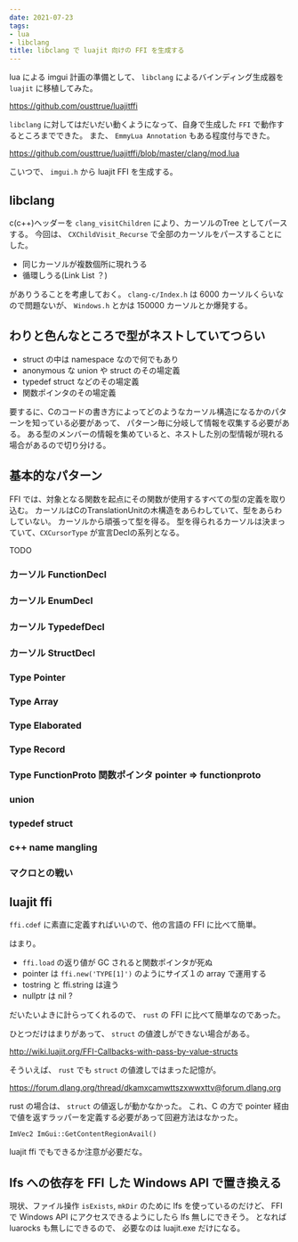 ```yaml
---
date: 2021-07-23
tags:
- lua
- libclang
title: libclang で luajit 向けの FFI を生成する
---
```


lua による imgui 計画の準備として、 `libclang` によるバインディング生成器を `luajit` に移植してみた。

https://github.com/ousttrue/luajitffi

`libclang` に対してはだいだい動くようになって、自身で生成した `FFI` で動作するところまでできた。
また、 `EmmyLua Annotation` もある程度付与できた。

https://github.com/ousttrue/luajitffi/blob/master/clang/mod.lua

こいつで、 `imgui.h` から luajit FFI を生成する。

## libclang

c(c++)ヘッダーを `clang_visitChildren` により、カーソルのTree としてパースする。
今回は、 `CXChildVisit_Recurse` で全部のカーソルをパースすることにした。

* 同じカーソルが複数個所に現れうる
* 循環しうる(Link List ？)

がありうることを考慮しておく。
`clang-c/Index.h` は 6000 カーソルくらいなので問題ないが、 `Windows.h` とかは 150000 カーソルとか爆発する。

## わりと色んなところで型がネストしていてつらい

* struct の中は namespace なので何でもあり
* anonymous な union や struct のその場定義
* typedef struct などのその場定義
* 関数ポインタのその場定義

要するに、Cのコードの書き方によってどのようなカーソル構造になるかのパターンを知っている必要があって、
パターン毎に分岐して情報を収集する必要がある。
ある型のメンバーの情報を集めていると、ネストした別の型情報が現れる場合があるので切り分ける。

## 基本的なパターン

FFI では、対象となる関数を起点にその関数が使用するすべての型の定義を取り込む。
カーソルはCのTranslationUnitの木構造をあらわしていて、型をあらわしていない。
カーソルから頑張って型を得る。
型を得られるカーソルは決まっていて、`CXCursorType` が宣言Declの系列となる。

TODO

### カーソル FunctionDecl
### カーソル EnumDecl
### カーソル TypedefDecl
### カーソル StructDecl
### Type Pointer
### Type Array
### Type Elaborated
### Type Record
### Type FunctionProto 関数ポインタ pointer => functionproto
### union
### typedef struct
### c++ name mangling
### マクロとの戦い

## luajit ffi

`ffi.cdef` に素直に定義すればいいので、他の言語の FFI に比べて簡単。

はまり。

* `ffi.load` の返り値が GC されると関数ポインタが死ぬ
* pointer は `ffi.new('TYPE[1]')` のようにサイズ１の array で運用する
* tostring と ffi.string は違う
* nullptr は nil ?

だいたいよきに計らってくれるので、 `rust` の FFI に比べて簡単なのであった。

ひとつだけはまりがあって、 `struct` の値渡しができない場合がある。

http://wiki.luajit.org/FFI-Callbacks-with-pass-by-value-structs

そういえば、 `rust` でも `struct` の値渡しではまった記憶が。

https://forum.dlang.org/thread/dkamxcamwttszxwwxttv@forum.dlang.org

rust の場合は、 `struct` の値返しが動かなかった。
これ、C の方で pointer 経由で値を返すラッパーを定義する必要があって回避方法はなかった。

`ImVec2 ImGui::GetContentRegionAvail()`

luajit ffi でもできるか注意が必要だな。

## lfs への依存を FFI した Windows API で置き換える

現状、ファイル操作 `isExists`, `mkDir` のために lfs を使っているのだけど、
FFI で Windows API にアクセスできるようにしたら lfs 無しにできそう。
となれば luarocks も無しにできるので、 必要なのは luajit.exe だけになる。

